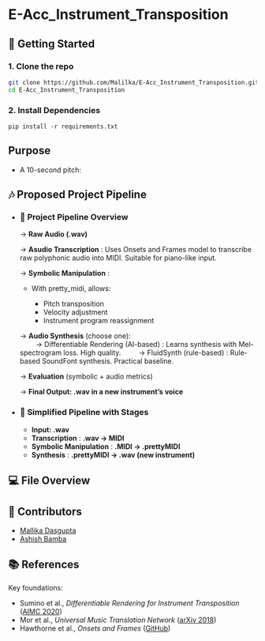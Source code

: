 # E-Acc_Instrument_Transposition

## 🚀 Getting Started 

### 1. Clone the repo
```bash
git clone https://github.com/Malilka/E-Acc_Instrument_Transposition.git
cd E-Acc_Instrument_Transposition
```

### 2. Install Dependencies
```
pip install -r requirements.txt
```

## Purpose

   - A 10-second pitch: 

## 🎶 Proposed Project Pipeline

   - ### 🎯 Project Pipeline Overview

      → **Raw Audio (.wav)**
     
      → **Asudio Transcription** : Uses Onsets and Frames model to transcribe raw polyphonic audio into MIDI. Suitable for piano-like input.
     
      → **Symbolic Manipulation** :
        - With pretty_midi, allows:

            - Pitch transposition
            - Velocity adjustment
            - Instrument program reassignment
     
      → **Audio Synthesis** (choose one):  
        → Differentiable Rendering (AI-based) :  Learns synthesis with Mel-spectrogram loss. High quality.
        → FluidSynth (rule-based) : Rule-based SoundFont synthesis. Practical baseline.
     
      → **Evaluation** (symbolic + audio metrics)
     
      → **Final Output: .wav in a new instrument’s voice**



 - ### 🔁 Simplified Pipeline with Stages

   - **Input: .wav**  
   - **Transcription** : **.wav -> MIDI**  
   - **Symbolic Manipulation** : **.MIDI -> .prettyMIDI**  
   - **Synthesis** : **.prettyMIDI -> .wav (new instrument)**
     

## 💻 File Overview

## 👤 Contributors
- [Mallika Dasgupta](https://github.com/Mallika1405)
- [Ashish Bamba](https://github.com/AshishBamba05)

## 📚 References

Key foundations:

- Sumino et al., _Differentiable Rendering for Instrument Transposition_ ([AIMC 2020](https://arxiv.org/abs/2008.04956))
- Mor et al., _Universal Music Translation Network_ ([arXiv 2018](https://arxiv.org/abs/1805.07848))
- Hawthorne et al., _Onsets and Frames_ ([GitHub](https://github.com/magenta/magenta/tree/main/magenta/models/onsets_frames_transcription))
